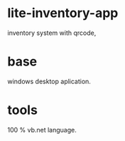 # lite-inventory-app
inventory system with qrcode, 
# base
windows desktop aplication. 
# tools
100 % vb.net language.
